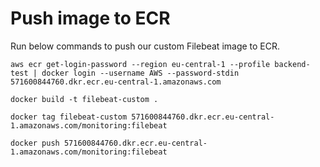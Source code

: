 # Push image to ECR
Run below commands to push our custom Filebeat image to ECR.
```
aws ecr get-login-password --region eu-central-1 --profile backend-test | docker login --username AWS --password-stdin 571600844760.dkr.ecr.eu-central-1.amazonaws.com
```

```
docker build -t filebeat-custom .
```

```
docker tag filebeat-custom 571600844760.dkr.ecr.eu-central-1.amazonaws.com/monitoring:filebeat
```

```
docker push 571600844760.dkr.ecr.eu-central-1.amazonaws.com/monitoring:filebeat
```
